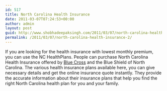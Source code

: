 ```yaml
---
id: 517
title: North Carolina Health Insurance
date: 2011-03-07T07:24:53+00:00
author: admin
layout: post
guid: http://www.shobhadeepaksingh.com/2011/03/07/north-carolina-health-insurance-2/
permalink: /2011/03/07/north-carolina-health-insurance-2/
---
```

If you are looking for the health insurance with lowest monthly premium, you can use the NC HealthPlans. People can purchase North Carolina Health Insurance offered by [Blue Cross](http://www.nchealthplans.com/) and the Blue Shield of North Carolina. The various health insurance plans available here, you can give necessary details and get the online insurance quote instantly. They provide the accurate information about their insurance plans that help you find the right North Carolina health plan for you and your family.